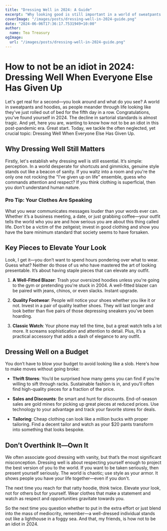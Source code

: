 ```yaml
---
title: "Dressing Well in 2024: A Guide"
excerpt: "Why looking good is still important in a world of sweatpants and virtual meetings."
coverImage: "/images/posts/dressing-well-in-2024-guide.png"
date: "2024-06-06T17:36:17.7531949+10:00"
author:
  name: Tea Treasury
ogImage:
  url: "/images/posts/dressing-well-in-2024-guide.png"
---
```


# How to not be an idiot in 2024: Dressing Well When Everyone Else Has Given Up

Let's get real for a second—you look around and what do you see? A world in sweatpants and hoodies, as people meander through life looking like they've just rolled out of bed for the fifth day in a row. Congratulations, you've found yourself in 2024. The decline in sartorial standards is almost tragic. And yet, here you are, wanting to know how not to be an idiot in this post-pandemic era. Great start. Today, we tackle the often neglected, yet crucial topic: Dressing Well When Everyone Else Has Given Up.

## Why Dressing Well Still Matters

Firstly, let's establish why dressing well is still essential. It’s simple: perception. In a world desperate for shortcuts and gimmicks, genuine style stands out like a beacon of sanity. If you waltz into a room and you're the only one not rocking the "I’ve given up on life" ensemble, guess who commands attention and respect? If you think clothing is superficial, then you don't understand human nature.

### Pro Tip: Your Clothes Are Speaking

What you wear communicates messages louder than your words ever can. Whether it’s a business meeting, a date, or just grabbing coffee—your outfit tells the world who you are and how serious you are about this thing called life. Don’t be a victim of the zeitgeist; invest in good clothing and show you have the bare minimum standard that society seems to have forsaken.

## Key Pieces to Elevate Your Look

Look, I get it—you don’t want to spend hours pondering over what to wear. Guess what? Neither do those of us who have mastered the art of looking presentable. It’s about having staple pieces that can elevate any outfit.

1. **A Well-Fitted Blazer**: Trash your oversized hoodies unless you're going to the gym or pretending you're stuck in 2004. A well-fitted blazer can be paired with jeans, chinos, or even slacks. Instant upgrade.

2. **Quality Footwear**: People will notice your shoes whether you like it or not. Invest in a pair of quality leather shoes. They will last longer and look better than five pairs of those depressing sneakers you’ve been hoarding.

3. **Classic Watch**: Your phone may tell the time, but a great watch tells a lot more. It screams sophistication and attention to detail. Plus, it’s a practical accessory that adds a dash of elegance to any outfit.

## Dressing Well on a Budget

You don’t have to blow your budget to avoid looking like a slob. Here's how to make moves without going broke:

- **Thrift Stores**: You’d be surprised how many gems you can find if you’re willing to sift through racks. Sustainable fashion is in, and you’ll often find high-quality pieces for a fraction of the price.
  
- **Sales and Discounts**: Be smart and hunt for discounts. End-of-season sales are gold mines for picking up great pieces at reduced prices. Use technology to your advantage and track your favorite stores for deals.
  
- **Tailoring**: Cheap clothing can look like a million bucks with proper tailoring. Find a decent tailor and watch as your $20 pants transform into something that looks bespoke.

## Don’t Overthink It—Own It

We often associate good dressing with vanity, but that’s the most significant misconception. Dressing well is about respecting yourself enough to project the best version of you to the world. If you want to be taken seriously, then present yourself seriously. The world is chaotic; use style as your armor. It shows people you have your life together—even if you don't.

The next time you reach for that ratty hoodie, think twice. Elevate your look, not for others but for yourself. Wear clothes that make a statement and watch as respect and opportunities gravitate towards you.

So the next time you question whether to put in the extra effort or just blend into the mass of mediocrity, remember—a well-dressed individual stands out like a lighthouse in a foggy sea. And that, my friends, is how not to be an idiot in 2024.